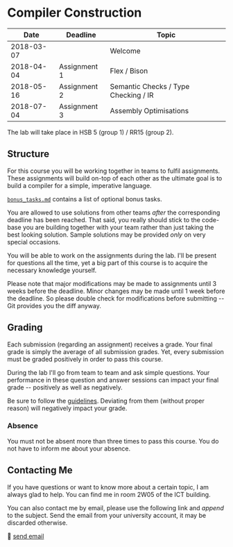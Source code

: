 # Compiler Construction

|    Date    |   Deadline   |                Topic                 |
| ---------- | ------------ | ------------------------------------ |
| 2018-03-07 |              | Welcome                              |
| 2018-04-04 | Assignment 1 | Flex / Bison                         |
| 2018-05-16 | Assignment 2 | Semantic Checks / Type Checking / IR |
| 2018-07-04 | Assignment 3 | Assembly Optimisations               |

The lab will take place in HSB 5 (group 1) / RR15 (group 2).

## Structure

For this course you will be working together in teams to fulfil assignments.
These assignments will build on-top of each other as the ultimate goal is to build a compiler for a simple, imperative language.

[`bonus_tasks.md`](bonus_tasks.md) contains a list of optional bonus tasks.

You are allowed to use solutions from other teams *after* the corresponding deadline has been reached.
That said, you really should stick to the code-base you are building together with your team rather than just taking the best looking solution.
Sample solutions may be provided *only* on very special occasions.

You will be able to work on the assignments during the lab.
I'll be present for questions all the time, yet a big part of this course is to acquire the necessary knowledge yourself.

Please note that major modifications may be made to assignments until 3 weeks before the deadline.
Minor changes may be made until 1 week before the deadline.
So please double check for modifications before submitting -- Git provides you the diff anyway.

## Grading

Each submission (regarding an assignment) receives a grade.
Your final grade is simply the average of all submission grades.
Yet, every submission must be graded positively in order to pass this course.

During the lab I'll go from team to team and ask simple questions.
Your performance in these question and answer sessions can impact your final grade -- positively as well as negatively.

Be sure to follow the [guidelines](guidelines.md).
Deviating from them (without proper reason) will negatively impact your grade.

### Absence

You must not be absent more than three times to pass this course.
You do not have to inform me about your absence.

## Contacting Me

If you have questions or want to know more about a certain topic, I am always glad to help.
You can find me in room 2W05 of the ICT building.

You can also contact me by email, please use the following link and *append* to the subject.
Send the email from your university account, it may be discarded otherwise.

:email: [send email](mailto:alexander.hirsch@uibk.ac.at?subject=703602%20-%20)
